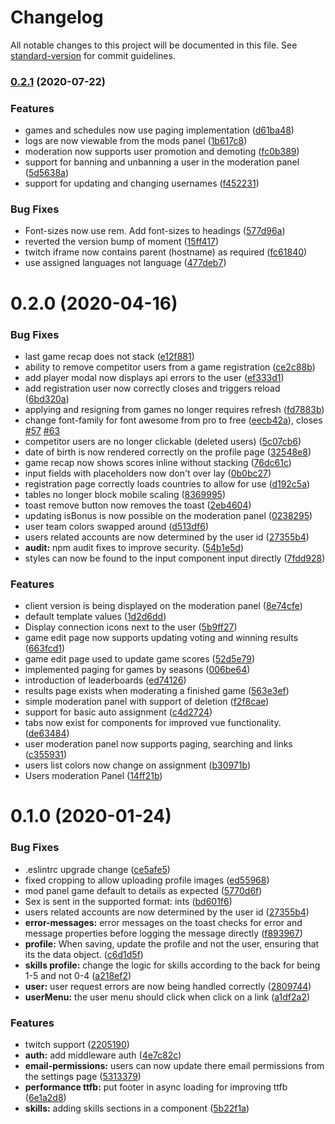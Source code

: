 # Changelog

All notable changes to this project will be documented in this file. See [standard-version](https://github.com/conventional-changelog/standard-version) for commit guidelines.

### [0.2.1](https://github.com/devwars/devwars.tv/compare/v0.2.0...v0.2.1) (2020-07-22)


### Features

* games and schedules now use paging implementation ([d61ba48](https://github.com/devwars/devwars.tv/commit/d61ba48c358a5b8a6fcc4fc980848e44d355cd04))
* logs are now viewable from the mods panel ([1b617c8](https://github.com/devwars/devwars.tv/commit/1b617c8612fe641c157e815d42fe2cb041c6c4c2))
* moderation now supports user promotion and demoting ([fc0b389](https://github.com/devwars/devwars.tv/commit/fc0b3898b576d47f36ae1713aa599aac8fbc3a80))
* support for banning and unbanning a user in the moderation panel ([5d5638a](https://github.com/devwars/devwars.tv/commit/5d5638ac68c3c5582892e5d29f9dd17285715ee3))
* support for updating and changing usernames ([f452231](https://github.com/devwars/devwars.tv/commit/f452231fd94c68bd70210bda070df0a6ca312b2b))


### Bug Fixes

* Font-sizes now use rem. Add font-sizes to headings ([577d96a](https://github.com/devwars/devwars.tv/commit/577d96ad8215eba738286df1c54f7bc955a36248))
* reverted the version bump of moment ([15ff417](https://github.com/devwars/devwars.tv/commit/15ff41724c9e3cb187c2b8c13b3d4bc05ccefca0))
* twitch iframe now contains parent (hostname) as required ([fc61840](https://github.com/devwars/devwars.tv/commit/fc618408e694f71970cc78760886dd86800efb78))
* use assigned languages not language ([477deb7](https://github.com/devwars/devwars.tv/commit/477deb74cef3d7c483af5f9a17780769ccc8117a))

# 0.2.0 (2020-04-16)

### Bug Fixes

-   last game recap does not stack ([e12f881](https://github.com/devwars/devwars.tv/commit/e12f881377bb5dc0c797f11ad6913bd409a35344))
-   ability to remove competitor users from a game registration ([ce2c88b](https://github.com/devwars/devwars.tv/commit/ce2c88b697a1c3c0c31d80d41cdecb77c16b8905))
-   add player modal now displays api errors to the user ([ef333d1](https://github.com/devwars/devwars.tv/commit/ef333d11f2edcaa0ba47cbe3060fb0737b399067))
-   add registration user now correctly closes and triggers reload ([6bd320a](https://github.com/devwars/devwars.tv/commit/6bd320a6956f984f6a52c0db3317301b4ad124fc))
-   applying and resigning from games no longer requires refresh ([fd7883b](https://github.com/devwars/devwars.tv/commit/fd7883b1c10924ffa58a31aa436dbf19a3fdf7f5))
-   change font-family for font awesome from pro to free ([eecb42a](https://github.com/devwars/devwars.tv/commit/eecb42a126ea9ca20d76f4cb24d660a1f86886b6)), closes [#57](https://github.com/devwars/devwars.tv/issues/57) [#63](https://github.com/devwars/devwars.tv/issues/63)
-   competitor users are no longer clickable (deleted users) ([5c07cb6](https://github.com/devwars/devwars.tv/commit/5c07cb64d4df4e199cfd17f65d81bd9a87df3098))
-   date of birth is now rendered correctly on the profile page ([32548e8](https://github.com/devwars/devwars.tv/commit/32548e8df108e7b561ea907a0259755732080cd0))
-   game recap now shows scores inline without stacking ([76dc61c](https://github.com/devwars/devwars.tv/commit/76dc61c720e1a93ff31c4e2e75fe9d31316636a4))
-   input fields with placeholders now don't over lay ([0b0bc27](https://github.com/devwars/devwars.tv/commit/0b0bc27d25737432aa3c09ada000c8f071ae7fcd))
-   registration page correctly loads countries to allow for use ([d192c5a](https://github.com/devwars/devwars.tv/commit/d192c5ad0f43b267bd231613a3135df6316a6ef1))
-   tables no longer block mobile scaling ([8369995](https://github.com/devwars/devwars.tv/commit/83699959f6bf290eee37c62396c6c19136d03cf5))
-   toast remove button now removes the toast ([2eb4604](https://github.com/devwars/devwars.tv/commit/2eb4604434d0697f65fcca0327f6a4377bebe49c))
-   updating isBonus is now possible on the moderation panel ([0238295](https://github.com/devwars/devwars.tv/commit/0238295243a80a257301ab16ffcbbafd566295c4))
-   user team colors swapped around ([d513df6](https://github.com/devwars/devwars.tv/commit/d513df6b7cad05d35813a7209560d4b7d854a865))
-   users related accounts are now determined by the user id ([27355b4](https://github.com/devwars/devwars.tv/commit/27355b440559289f90bc16464a7a6542ebc70e91))
-   **audit:** npm audit fixes to improve security. ([54b1e5d](https://github.com/devwars/devwars.tv/commit/54b1e5d0661c062d5a1b2ff03fa9852f7800671a))
-   styles can now be found to the input component input directly ([7fdd928](https://github.com/devwars/devwars.tv/commit/7fdd928b7e5e2b5bfee57dbad90c9df3bbfe6297))

### Features

-   client version is being displayed on the moderation panel ([8e74cfe](https://github.com/devwars/devwars.tv/commit/8e74cfe1677d2344b7cdbe0d1387eb92b1b7d68c))
-   default template values ([1d2d6dd](https://github.com/devwars/devwars.tv/commit/1d2d6dd41c02e9be215b29ae971d6f94e64b3524))
-   Display connection icons next to the user ([5b9ff27](https://github.com/devwars/devwars.tv/commit/5b9ff27353fa6bc268e993096fda79c57b9ccc67))
-   game edit page now supports updating voting and winning results ([663fcd1](https://github.com/devwars/devwars.tv/commit/663fcd1b87c648ecdc3a1bbd28f207816207e2df))
-   game edit page used to update game scores ([52d5e79](https://github.com/devwars/devwars.tv/commit/52d5e79450d8786e105e03123caaf868c1d8fb85))
-   implemented paging for games by seasons ([006be64](https://github.com/devwars/devwars.tv/commit/006be6417a58c7175c06a057b8a612a9ff0a396a))
-   introduction of leaderboards ([ed74126](https://github.com/devwars/devwars.tv/commit/ed74126db1b5ff75e15216e891ea998ca5d0d4e3))
-   results page exists when moderating a finished game ([563e3ef](https://github.com/devwars/devwars.tv/commit/563e3ef0c12c81dead4d54ce680a858729c05ae9))
-   simple moderation panel with support of deletion ([f2f8cae](https://github.com/devwars/devwars.tv/commit/f2f8caec72fed33621c0f5b8b48788739924a561))
-   support for basic auto assignment ([c4d2724](https://github.com/devwars/devwars.tv/commit/c4d27246713b025da70d08b2e4d27129d49abd3a))
-   tabs now exist for components for improved vue functionality. ([de63484](https://github.com/devwars/devwars.tv/commit/de63484ce0a4f0d01f006445457ad7472163a00f))
-   user moderation panel now supports paging, searching and links ([c355931](https://github.com/devwars/devwars.tv/commit/c355931bd0830b6460caf4913647109916184044))
-   users list colors now change on assignment ([b30971b](https://github.com/devwars/devwars.tv/commit/b30971bb13cffc1ea50927b1e8d635a6fc845bb3))
-   Users moderation Panel ([14ff21b](https://github.com/devwars/devwars.tv/commit/14ff21b948de36e0f93ef5fb24869d26310f9a2e))

# 0.1.0 (2020-01-24)

### Bug Fixes

-   .eslintrc upgrade change ([ce5afe5](https://github.com/devwars/devwars.tv/commit/ce5afe58ce410d6b047ae2668d31bb4dc4a40a41))
-   fixed cropping to allow uploading profile images ([ed55968](https://github.com/devwars/devwars.tv/commit/ed55968ca1b5eab169bfdbd4a1493918f3ec5e05))
-   mod panel game default to details as expected ([5770d6f](https://github.com/devwars/devwars.tv/commit/5770d6f3afd4af89cc8807ea595a972c07738e8a))
-   Sex is sent in the supported format: ints ([bd601f6](https://github.com/devwars/devwars.tv/commit/bd601f656069d682d99985d7bb60754ba57ae93e))
-   users related accounts are now determined by the user id ([27355b4](https://github.com/devwars/devwars.tv/commit/27355b440559289f90bc16464a7a6542ebc70e91))
-   **error-messages:** error messages on the toast checks for error and message properties before logging the message directly ([f893967](https://github.com/devwars/devwars.tv/commit/f893967cc7f818b7f2c3e6fa7f33839353f83785))
-   **profile:** When saving, update the profile and not the user, ensuring that its the data object. ([c6d1d5f](https://github.com/devwars/devwars.tv/commit/c6d1d5fd9d3f2f0fd28e4a986b2d7ecee27f0e05))
-   **skills profile:** change the logic for skills according to the back for being 1-5 and not 0-4 ([a218ef2](https://github.com/devwars/devwars.tv/commit/a218ef2bf3a947049085dbd60dca086078602644))
-   **user:** user request errors are now being handled correctly ([2809744](https://github.com/devwars/devwars.tv/commit/28097443bccdeec2a8f2ba6e22614dd72efc3597))
-   **userMenu:** the user menu should click when click on a link ([a1df2a2](https://github.com/devwars/devwars.tv/commit/a1df2a2ab85d03996f704ba2df3f45edecc3bf25))

### Features

-   twitch support ([2205190](https://github.com/devwars/devwars.tv/commit/2205190b003fe76554fbbcb2c278a05cef75ff68))
-   **auth:** add middleware auth ([4e7c82c](https://github.com/devwars/devwars.tv/commit/4e7c82c61190f652cef7edf84e2abeef6fbbf4b0))
-   **email-permissions:** users can now update there email permissions from the settings page ([5313379](https://github.com/devwars/devwars.tv/commit/5313379811e8972f75672c582b9eb32e180e7970))
-   **performance ttfb:** put footer in async loading for improving ttfb ([6e1a2d8](https://github.com/devwars/devwars.tv/commit/6e1a2d84fe1654314bd68a8a995ef475560193a9))
-   **skills:** adding skills sections in a component ([5b22f1a](https://github.com/devwars/devwars.tv/commit/5b22f1af5ecc52e9fa98e188de3513f52ad23100))
